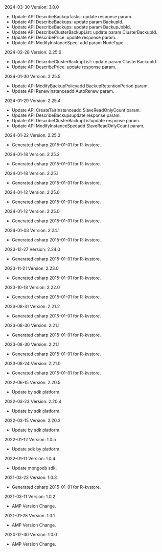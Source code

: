 2024-03-30 Version: 3.0.0
- Update API DescribeBackupTasks: update response param.
- Update API DescribeBackups: update param BackupId.
- Update API DescribeBackups: update param BackupJobId.
- Update API DescribeClusterBackupList: update param ClusterBackupId.
- Update API DescribePrice: update response param.
- Update API ModifyInstanceSpec: add param NodeType.


2024-02-28 Version: 2.25.6
- Update API DescribeClusterBackupList: update param ClusterBackupId.
- Update API DescribePrice: update response param.


2024-01-30 Version: 2.25.5
- Update API ModifyBackupPolicyadd BackupRetentionPeriod param.
- Update API RenewInstanceadd AutoRenew param.


2024-01-29 Version: 2.25.4
- Update API CreateTairInstanceadd SlaveReadOnlyCount param.
- Update API DescribeBackupsupdate response param.
- Update API DescribeClusterBackupListupdate response param.
- Update API ModifyInstanceSpecadd SlaveReadOnlyCount param.


2024-01-22 Version: 2.25.3
- Generated csharp 2015-01-01 for R-kvstore.

2024-01-18 Version: 2.25.2
- Generated csharp 2015-01-01 for R-kvstore.

2024-01-18 Version: 2.25.1
- Generated csharp 2015-01-01 for R-kvstore.

2024-01-12 Version: 2.25.0
- Generated csharp 2015-01-01 for R-kvstore.

2024-01-12 Version: 2.25.0
- Generated csharp 2015-01-01 for R-kvstore.

2024-01-03 Version: 2.24.1
- Generated csharp 2015-01-01 for R-kvstore.

2023-12-27 Version: 2.24.0
- Generated csharp 2015-01-01 for R-kvstore.

2023-11-21 Version: 2.23.0
- Generated csharp 2015-01-01 for R-kvstore.

2023-10-18 Version: 2.22.0
- Generated csharp 2015-01-01 for R-kvstore.

2023-08-31 Version: 2.21.2
- Generated csharp 2015-01-01 for R-kvstore.

2023-08-30 Version: 2.21.1
- Generated csharp 2015-01-01 for R-kvstore.

2023-08-30 Version: 2.21.1
- Generated csharp 2015-01-01 for R-kvstore.

2023-08-24 Version: 2.21.0
- Generated csharp 2015-01-01 for R-kvstore.

2022-06-15 Version: 2.20.5
- Update by sdk platform.

2022-03-23 Version: 2.20.4
- Update by sdk platform.

2022-03-15 Version: 2.20.3
- Update by sdk platform.

2022-01-12 Version: 1.0.5
- Update sdk by platform.

2022-01-11 Version: 1.0.4
- Update mongodb sdk.

2021-03-23 Version: 1.0.3
- Generated csharp 2015-01-01 for R-kvstore.

2021-03-11 Version: 1.0.2
- AMP Version Change.

2021-01-28 Version: 1.0.1
- AMP Version Change.

2020-12-30 Version: 1.0.0
- AMP Version Change.

